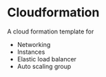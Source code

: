 # Cloudformation
A cloud formation template for  
 - Networking
 - Instances
 - Elastic load balancer
 - Auto scaling group 
